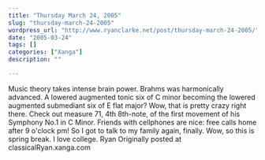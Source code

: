 ```yaml
---
title: "Thursday March 24, 2005"
slug: "thursday-march-24-2005"
wordpress_url: "http://www.ryanclarke.net/post/thursday-march-24-2005/"
date: "2005-03-24"
tags: []
categories: ["Xanga"]
description: ""

---
```


Music theory takes intense brain power.
 Brahms was harmonically advanced. A lowered augmented tonic six of C minor becoming the lowered augmented submediant six of E flat major? Wow, that is pretty crazy right there. Check out measure 71, 4th 8th-note, of the first movement of his Symphony No.1 in C Minor.
 Friends with cellphones are nice: free calls home after 9 o'clock pm! So I got to talk to my family again, finally.
 Wow, so this is spring break. I love college.
 Ryan
Originally posted at classicalRyan.xanga.com
